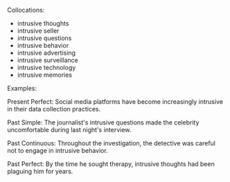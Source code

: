 Collocations:

- intrusive thoughts
- intrusive seller
- intrusive questions
- intrusive behavior
- intrusive advertising
- intrusive surveillance
- intrusive technology
- intrusive memories

Examples:

Present Perfect: Social media platforms have become increasingly intrusive in their data collection practices.

Past Simple: The journalist's intrusive questions made the celebrity uncomfortable during last night's interview.

Past Continuous: Throughout the investigation, the detective was careful not to engage in intrusive behavior.

Past Perfect: By the time he sought therapy, intrusive thoughts had been plaguing him for years.